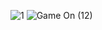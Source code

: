 ![1](https://github.com/naldo178/NALDO_SILVA.github.io/assets/87744405/cf7eadaf-cfa8-4b92-933e-3fb03b85017a)
![Game On (12)](https://github.com/naldo178/NALDO_SILVA.github.io/assets/87744405/0d2ad427-dab5-4165-854a-a02a26bbf93d)
